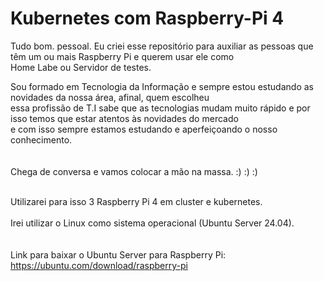 # Kubernetes com Raspberry-Pi 4


Tudo bom. pessoal. Eu criei esse repositório para auxiliar as pessoas que têm um ou mais Raspberry Pi e querem usar ele como<br> 
Home Labe ou Servidor de testes.<br>

Sou formado em Tecnologia da Informação e sempre estou estudando as novidades da nossa área, afinal, quem escolheu<br> 
essa profissão de T.I sabe que as tecnologias mudam muito rápido e por isso temos que estar atentos às novidades do mercado<br> 
e com isso sempre estamos estudando e aperfeiçoando o nosso conhecimento.<br>
<br>
<br>
Chega de conversa e vamos colocar a mão na massa. :) :) :)<br>
<br>

Utilizarei para isso 3 Raspberry Pi 4 em cluster e kubernetes.<br>
<br>
Irei utilizar o Linux como sistema operacional (Ubuntu Server 24.04).<br>
<br>
<br>
Link para baixar o Ubuntu Server para Raspberry Pi:<br>
https://ubuntu.com/download/raspberry-pi<br>
<br>
<br>


